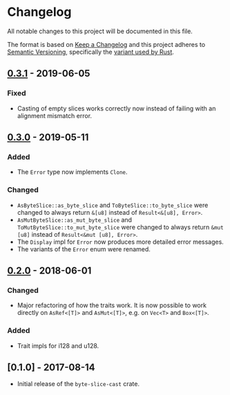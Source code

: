 # Changelog
All notable changes to this project will be documented in this file.

The format is based on [Keep a Changelog](http://keepachangelog.com/en/1.0.0/)
and this project adheres to [Semantic Versioning](http://semver.org/spec/v2.0.0.html),
specifically the [variant used by Rust](http://doc.crates.io/manifest.html#the-version-field).

## [0.3.1] - 2019-06-05
### Fixed
- Casting of empty slices works correctly now instead of failing with an
  alignment mismatch error.

## [0.3.0] - 2019-05-11
### Added
- The `Error` type now implements `Clone`.

### Changed
- `AsByteSlice::as_byte_slice` and `ToByteSlice::to_byte_slice` were changed
  to always return `&[u8]` instead of `Result<&[u8], Error>`.
- `AsMutByteSlice::as_mut_byte_slice` and `ToMutByteSlice::to_mut_byte_slice`
  were changed to always return `&mut [u8]` instead of `Result<&mut [u8],
  Error>`.
- The `Display` impl for `Error` now produces more detailed error messages.
- The variants of the `Error` enum were renamed.

## [0.2.0] - 2018-06-01
### Changed
- Major refactoring of how the traits work. It is now possible to work
  directly on `AsRef<[T]>` and `AsMut<[T]>`, e.g. on `Vec<T>` and `Box<[T]>`.

### Added
- Trait impls for i128 and u128.

## [0.1.0] - 2017-08-14
- Initial release of the `byte-slice-cast` crate.

[Unreleased]: https://github.com/sdroege/byte-slice-cast/compare/0.3.1...HEAD
[0.3.1]: https://github.com/sdroege/byte-slice-cast/compare/0.3.0...0.3.1
[0.3.0]: https://github.com/sdroege/byte-slice-cast/compare/0.2.0...0.3.0
[0.2.0]: https://github.com/sdroege/byte-slice-cast/compare/0.1.0...0.2.0
